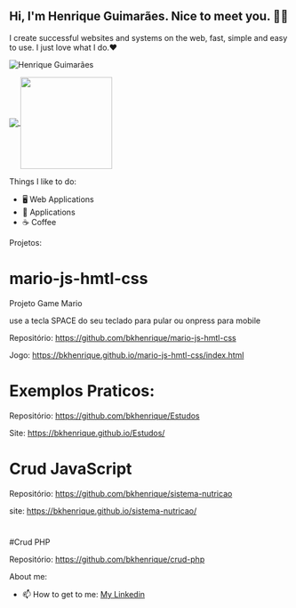 

## Hi, I'm Henrique Guimarães. Nice to meet you. 👋🏻 

I create successful websites and systems on the web, fast, simple and easy to use. I just love what I do.❤
<p align="left"> <img src="https://komarev.com/ghpvc/?username=bkhenrique" alt="Henrique Guimarães" /> </p>

<p align="left">
  <a href="https://github.com/anuraghazra/github-readme-stats">
    <img
      align="center"
      src="https://github-readme-stats.vercel.app/api/top-langs/?username=bkhenrique&layout=compact"
    />
  </a>
  <a href="https://github.com/anuraghazra/github-readme-stats">
    <img
      align="center"
      height="165"
      src="https://github-readme-stats.vercel.app/api?username=bkhenrique&count_private=true&show_icons=true&custom_title=Github%20Status&hide=issues"
    />
  </a>
</p>

Things I like to do:
- 🖥 Web Applications
- 📱 Applications
- :coffee: Coffee

Projetos:
# mario-js-hmtl-css

Projeto Game Mario

use a tecla SPACE do seu teclado para pular ou onpress para mobile

Repositório: https://github.com/bkhenrique/mario-js-hmtl-css

Jogo: https://bkhenrique.github.io/mario-js-hmtl-css/index.html
#

# Exemplos Praticos:

Repositório: https://github.com/bkhenrique/Estudos

Site: https://bkhenrique.github.io/Estudos/
#

# Crud JavaScript

Repositório: https://github.com/bkhenrique/sistema-nutricao

site: https://bkhenrique.github.io/sistema-nutricao/

#

#Crud PHP

Repositório: https://github.com/bkhenrique/crud-php



About me:
- 📫 How to get to me: [My Linkedin](https://www.linkedin.com/in/devhenriqueguimaraes/)

